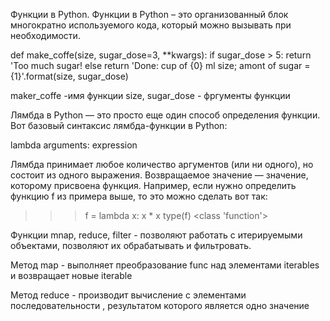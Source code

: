 Функции в Python.
Функции в Python – это организованный блок многократно используемого кода, который можно вызывать при необходимости.

def make_coffe(size, sugar_dose=3, **kwargs):
    if sugar_dose > 5:
       return 'Too much sugar!
      else
       return 'Done: cup of {0} ml size; amont of sugar = {1}'.format(size, sugar_dose)
       
maker_coffe -имя функции
size, sugar_dose - фргументы функции


Лямбда в Python — это просто еще один способ определения функции.
Вот базовый синтаксис лямбда-функции в Python:

lambda arguments: expression

Лямбда принимает любое количество аргументов (или ни одного), но состоит из одного выражения. Возвращаемое значение — значение, которому присвоена функция. 
Например, если нужно определить функцию f из примера выше, то это можно сделать вот так:

>>> f = lambda x: x * x
>>> type(f)
<class 'function'>


Функции mnap, reduce, filter - позволяют работать с итерируемыми объектами, позволяют их обрабатывать и фильтровать.

Метод map - выполняет преобразование func над элементами iterables и возвращает новые iterable

Метод reduce - производит вычисление с элементами последовательности , результатом которого является одно значение

